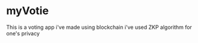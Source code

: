 # myVotie
This is a voting app i've made using blockchain i've used ZKP algorithm for one's privacy

